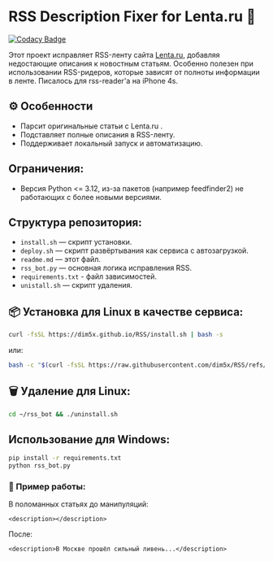 # RSS Description Fixer for Lenta.ru 📰

[![Codacy Badge](https://app.codacy.com/project/badge/Grade/f707dca4e1d44761869a15968fe59ac7)](https://app.codacy.com/gh/dim5x/RSS/dashboard?utm_source=gh&utm_medium=referral&utm_content=&utm_campaign=Badge_grade)

Этот проект исправляет RSS-ленту сайта [Lenta.ru](https://lenta.ru), добавляя недостающие описания к новостным статьям. Особенно полезен при использовании RSS-ридеров, которые зависят от полноты информации в ленте.
Писалось для rss-reader'a на iPhone 4s.

## ⚙️ Особенности

- Парсит оригинальные статьи с Lenta.ru .
- Подставляет полные описания в RSS-ленту.
- Поддерживает локальный запуск и автоматизацию.

## Ограничения:

- Версия Python <= 3.12, из-за пакетов (например feedfinder2) не работающих с более новыми версиями.

## Структура репозитория:

- `install.sh` — скрипт установки.
- `deploy.sh` — скрипт развёртывания как сервиса с автозагрузкой.
- `readme.md` — этот файл.
- `rss_bot.py` — основная логика исправления RSS.
- `requirements.txt` - файл зависимостей.
- `unistall.sh` — скрипт удаления.

## 📦 Установка для Linux в качестве сервиса:

```bash
curl -fsSL https://dim5x.github.io/RSS/install.sh | bash -s
```
или: 
```bash
bash -c "$(curl -fsSL https://raw.githubusercontent.com/dim5x/RSS/refs/heads/master/install.sh)"

```

## 🗑️ Удаление для Linux:

```bash
cd ~/rss_bot && ./uninstall.sh
```

## Использование для Windows:

```bash
pip install -r requirements.txt
python rss_bot.py
```

### 📌 Пример работы:

В поломанных статьях до манипуляций:
```
<description></description>
```
После:
```
<description>В Москве прошёл сильный ливень...</description>
```